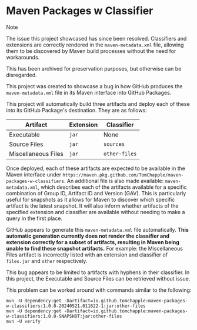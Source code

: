 # Maven Packages w Classifier

> [!NOTE]
> The issue this project showcased has since been resolved. Classifiers
> and extensions are correctly rendered in the `maven-metadata.xml`
> file, allowing them to be discovered by Maven build processes without
> the need for workarounds.
>
> This has been archived for preservation purposes, but otherwise can be
> disregarded.

This project was created to showcase a bug in how GitHub produces the
`maven-metadata.xml` file in its Maven interface into GitHub Packages.

This project will automatically build three artifacts and deploy each of
these into its GitHub Package's destination. They are as follows:

| Artifact            | Extension | Classifier    |
| ------------------- | --------- | ------------- |
| Executable          | `jar`     | None          |
| Source Files        | `jar`     | `sources`     |
| Miscellaneous Files | `jar`     | `other-files` |

Once deployed, each of these artifacts are expected to be available in
the Maven interface under
`https://maven.pkg.github.com/TomChapple/maven-packages-w-classifiers`.
An additional file is also made available: `maven-metadata.xml`, which
describes each of the artifacts available for a specific combination of
Group ID, Artifact ID and Version (GAV). This is particularly useful for
snapshots as it allows for Maven to discover which specific artifact is
the latest snapshot. It will also inform whether artifacts of the
specified extension and classifier are available without needing to make
a query in the first place.

GitHub appears to generate this `maven-metadata.xml` file automatically.
**This automatic generation currently does not render the classifier and
extension correctly for a subset of artifacts, resulting in Maven being
unable to find these snapshot artifacts.** For example: the Miscellaneous
Files artifact is incorrectly listed with an extension and classifier of
`files.jar` and `other` respectively.

This bug appears to be limited to artifacts with hyphens in their
classifier. In this project, the Executable and Source Files can be
retrieved without issue.

This problem can be worked around with commands similar to the following:

```
mvn -U dependency:get -Dartifact=io.github.tomchapple:maven-packages-w-classifiers:1.0.0-20240521.011622-1:jar:other-files
mvn -U dependency:get -Dartifact=io.github.tomchapple:maven-packages-w-classifiers:1.0.0-SNAPSHOT:jar:other-files
mvn -U verify
```
